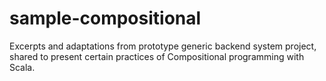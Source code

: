 # sample-compositional

Excerpts and adaptations from prototype generic backend system project, shared to present certain practices of Compositional programming with Scala.
